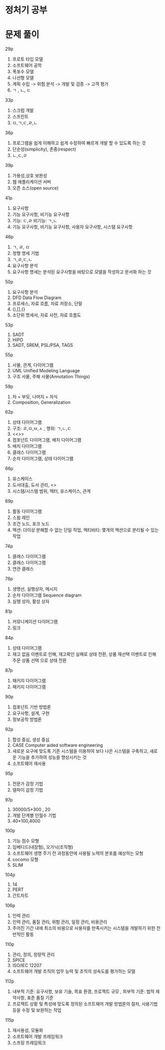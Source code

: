 # 정처기 공부

# 문제 풀이

29p

1. 프로토 타입 모델
2. 소프트웨어 공학
3. 폭포수 모델
4. 나선형 모델
5. 계획 수립 -> 위험 분석 -> 개발 및 검증 -> 고객 평가
6. ㄱ , ㄴ, ㄷ

33p

1. 스크럼 개발
2. 스프린트
3. ㅁ,ㄱ,ㄷ,ㄹ,ㄴ

36p

1. 프로그램을 쉽게 이해하고 쉽게 수정하여 빠르게 개발 할 수 있도록 하는 것
2. 단순성(simplicity), 존중(respect)
3. ㄴ,ㄷ,ㄹ

39p

1. 가용성,상호 보완성
2. 웹 애플리케이션 서버
3. 오픈 소스(open source)

41p

1. 요구사항
2. 기능 요구사항, 비기능 요구사항
3. 기능: ㄷ,ㄹ 비기능: ㄱ,ㄴ
4. 기능 요구사항, 비기능 요구사항, 사용자 요구사항, 시스템 요구사항

46p 

1. ㄱ, ㄹ, ㅁ 
2. 정형 명세 기법
3. ㄱ,ㄹ,ㄷ,ㄴ
4. 요구사항 분석
5. 요구사항 명세는 분석된 요구사항을 바탕으로 모델을 작성하고 문서화 하는 것

50p

1. 요구사항 분석
2. DFD Data Flow Diagram
3. 프로세스, 자료 흐름, 자료 저장소, 단말
4. (),[],{}
5. 소단위 명세서, 자료 사전, 자료 흐름도

53p

1. SADT
2. HIPO
3. SADT, SREM, PSL/PSA, TAGS

55p

1. 사물, 관계, 다이어그램
2. UML Unified Modeling Language
3. 구조 사물, 주해 사물(Annotation Things)

59p 

1. 차 = 부모, 나머지 = 자식
2. Composition, Generalization

62p

1. 상태 다이어그램
2. 구조: ㄹ,ㅁ,ㅂ,ㅅ , 행위: ㄱ,ㄴ,ㄷ 
3. <<>>
4. 컴포넌트 다이어그램, 배치 다이어그램
5. 배치 다이어그램
6. 클래스 다이어그램
7. 순차 다이어그램, 상태 다이어그램

66p 

1. 유스케이스
2. 도서대출, 도서 관리, <<include>>
3. 시스템/시스템 범위, 엑터, 유스케이스, 관계

69p

1. 활동 다이어그램
2. 스윔 레인
3. 조건 노드, 포크 노드
4. 액션: 더이상 분해할 수 없는 단일 작업, 엑티비티: 몇개의 액션으로 분리될 수 있는 작업


74p 

1. 클래스 다이어그램
2. 클래스 다이어그램
3. 연관 클래스

78p

1. 생명선, 실행상자, 메시지
2. 순차 다이어그램 Sequence diagram
3. 실행 상자, 활성 상자

81p

1. 커뮤니케이션 다이어그램
2. 링크

84p

1. 상태 다이어그램
2. 재고 없음 이벤트로 인해, 재고확인 실패로 상태 전환, 상품 재선택 이벤트로 인해 주문 상품 선택 으로 상태 전환

87p 

1. 패키지 다이어그램
2. 패키지 다이어그램

90p

1. 컴포넌트 기반 방법론
2. 요구사항, 설계, 구현
3. 정보공학 방법론

92p

1. 합성 중심, 생성 중심
2. CASE Computer aided software engineering 
3. 새로운 요구에 맞도록 기존 시스템을 이용하여 보다 나은 시스템을 구축하고, 새로운 기능을 추가하여 성능을 향상시키는 것
4. 소프트웨어 재사용

95p

1. 전문가 감정 기법
2. 델파이 감정 기법

97p

1. 30000/5*300 , 20
2. 개발 단계별 인월수 기법
3. 40*100,4000

100p

1. 기능 점수 모형
2. 임베디드(내장형), 오가닉(조직형)
3. 소프트웨어 생명 주기 전 과정동안에 사용될 노력의 분포를 예상하는 모형
4. cocomo 모형
5. SLIM

104p

1. 14
2. PERT
3. 간트차트

106p

1. 인력 관리
2. 인력 관리, 품질 관리, 위험 관리, 일정 관리, 비용관리
3. 주어진 기간 내에 최소의 비용으로 사용자를 만족시키는 시스템을 개발하기 위한 전반적인 활동

110p

1. 관리, 정의, 정량적 관리
2. SPICE
3. ISO/IEC 12207
4. 소프트웨어 개발 조직의 업무 능력 및 조직의 성숙도를 평가하는 모델

112p

1. 내부적 기준: 요구사항, 보유 기술, 목표 환경, 프로젝트 규모 , 외부적 기준: 법적 제약사항, 표준 품질 기준
2. 프로젝트 상황 및 특성에 맞도록 정의된 소프트웨어 개발 방법론의 절차, 사용기법 등을 수정 및 보완하는 작업

115p

1. 재사용성, 모듈화
2. 소프트웨어 개발 프레임워크
3. 스프링 프레임워크